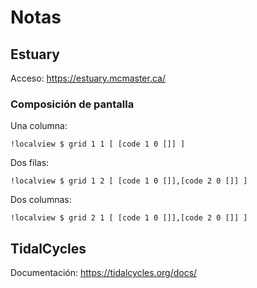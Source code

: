 # Notas

## Estuary

Acceso: https://estuary.mcmaster.ca/

### Composición de pantalla

Una columna:

	!localview $ grid 1 1 [ [code 1 0 []] ]

Dos filas:

	!localview $ grid 1 2 [ [code 1 0 []],[code 2 0 []] ]

Dos columnas:

	!localview $ grid 2 1 [ [code 1 0 []],[code 2 0 []] ]


## TidalCycles

Documentación: https://tidalcycles.org/docs/
